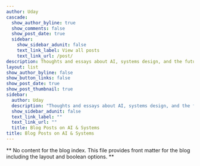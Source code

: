```yaml
---
author: Uday
cascade:
  show_author_byline: true
  show_comments: false
  show_post_date: true
  sidebar:
    show_sidebar_adunit: false
    text_link_label: View all posts
    text_link_url: /post/
description: Thoughts and essays about AI, systems design, and the future of technology 🤖
layout: list
show_author_byline: false
show_button_links: false
show_post_date: true
show_post_thumbnail: true
sidebar:
  author: Uday
  description: "Thoughts and essays about AI, systems design, and the future of technology 🤖"
  show_sidebar_adunit: false
  text_link_label: ""
  text_link_url: ""
  title: Blog Posts on AI & Systems
title: Blog Posts on AI & Systems
---
```


** No content for the blog index. This file provides front matter for the blog including the layout and boolean options. **